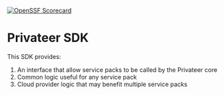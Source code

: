 [![OpenSSF Scorecard](https://api.securityscorecards.dev/projects/github.com/privateerproj/privateer-sdk/badge)](https://securityscorecards.dev/viewer/?uri=github.com/privateerproj/privateer-sdk)

# Privateer SDK

This SDK provides:

1. An interface that allow service packs to be called by the Privateer core
1. Common logic useful for any service pack
1. Cloud provider logic that may benefit multiple service packs
